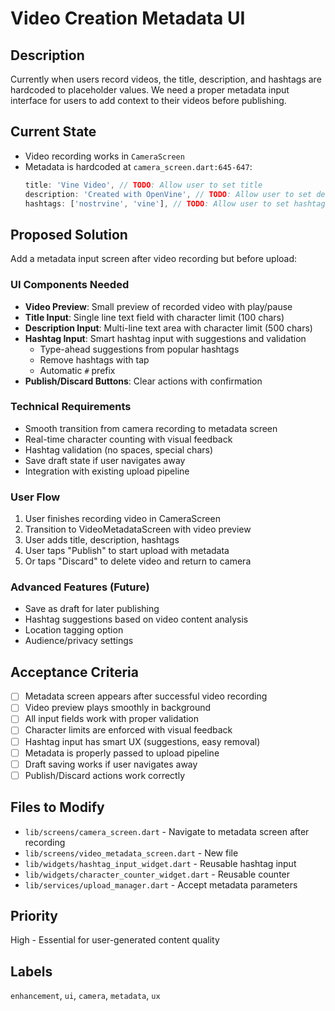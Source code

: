 # Video Creation Metadata UI

## Description
Currently when users record videos, the title, description, and hashtags are hardcoded to placeholder values. We need a proper metadata input interface for users to add context to their videos before publishing.

## Current State
- Video recording works in `CameraScreen`
- Metadata is hardcoded at `camera_screen.dart:645-647`:
  ```dart
  title: 'Vine Video', // TODO: Allow user to set title
  description: 'Created with OpenVine', // TODO: Allow user to set description
  hashtags: ['nostrvine', 'vine'], // TODO: Allow user to set hashtags
  ```

## Proposed Solution
Add a metadata input screen after video recording but before upload:

### UI Components Needed
- **Video Preview**: Small preview of recorded video with play/pause
- **Title Input**: Single line text field with character limit (100 chars)
- **Description Input**: Multi-line text area with character limit (500 chars)
- **Hashtag Input**: Smart hashtag input with suggestions and validation
  - Type-ahead suggestions from popular hashtags
  - Remove hashtags with tap
  - Automatic `#` prefix
- **Publish/Discard Buttons**: Clear actions with confirmation

### Technical Requirements
- Smooth transition from camera recording to metadata screen
- Real-time character counting with visual feedback
- Hashtag validation (no spaces, special chars)
- Save draft state if user navigates away
- Integration with existing upload pipeline

### User Flow
1. User finishes recording video in CameraScreen
2. Transition to VideoMetadataScreen with video preview
3. User adds title, description, hashtags
4. User taps "Publish" to start upload with metadata
5. Or taps "Discard" to delete video and return to camera

### Advanced Features (Future)
- Save as draft for later publishing
- Hashtag suggestions based on video content analysis
- Location tagging option
- Audience/privacy settings

## Acceptance Criteria
- [ ] Metadata screen appears after successful video recording
- [ ] Video preview plays smoothly in background
- [ ] All input fields work with proper validation
- [ ] Character limits are enforced with visual feedback
- [ ] Hashtag input has smart UX (suggestions, easy removal)
- [ ] Metadata is properly passed to upload pipeline
- [ ] Draft saving works if user navigates away
- [ ] Publish/Discard actions work correctly

## Files to Modify
- `lib/screens/camera_screen.dart` - Navigate to metadata screen after recording
- `lib/screens/video_metadata_screen.dart` - New file
- `lib/widgets/hashtag_input_widget.dart` - Reusable hashtag input
- `lib/widgets/character_counter_widget.dart` - Reusable counter
- `lib/services/upload_manager.dart` - Accept metadata parameters

## Priority
High - Essential for user-generated content quality

## Labels
`enhancement`, `ui`, `camera`, `metadata`, `ux`